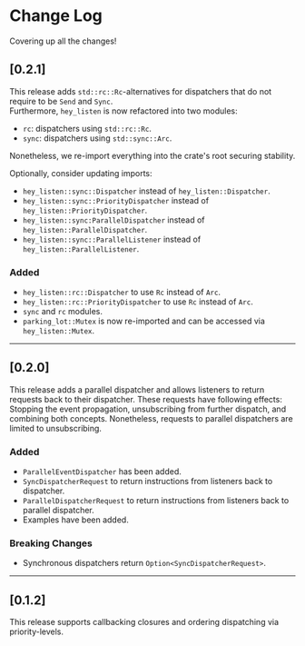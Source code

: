 # Change Log

Covering up all the changes!

## [0.2.1]

This release adds `std::rc::Rc`-alternatives for dispatchers that do not require to be `Send` and `Sync`.\
Furthermore, `hey_listen` is now refactored into two modules:
 * `rc`: dispatchers using `std::rc::Rc`.
 * `sync`: dispatchers using `std::sync::Arc`.

Nonetheless, we re-import everything into the crate's root securing stability.

Optionally, consider updating imports:
 - `hey_listen::sync::Dispatcher` instead of `hey_listen::Dispatcher`.
 - `hey_listen::sync::PriorityDispatcher` instead of `hey_listen::PriorityDispatcher`.
 - `hey_listen::sync:ParallelDispatcher` instead of `hey_listen::ParallelDispatcher`.
 - `hey_listen::sync::ParallelListener` instead of `hey_listen::ParallelListener`.

### Added

- `hey_listen::rc::Dispatcher` to use `Rc` instead of `Arc`.
- `hey_listen::rc::PriorityDispatcher` to use `Rc` instead of `Arc`.
- `sync` and `rc` modules.
- `parking_lot::Mutex` is now re-imported and can be accessed via `hey_listen::Mutex`.

---

## [0.2.0]

This release adds a parallel dispatcher and allows listeners to return requests back to their dispatcher.
These requests have following effects: Stopping the event propagation, unsubscribing from further dispatch, and combining both concepts.
Nonetheless, requests to parallel dispatchers are limited to unsubscribing.

### Added

- `ParallelEventDispatcher` has been added.
- `SyncDispatcherRequest` to return instructions from listeners back to dispatcher.
- `ParallelDispatcherRequest` to return instructions from listeners back to parallel dispatcher.
- Examples have been added.

### Breaking Changes

- Synchronous dispatchers return `Option<SyncDispatcherRequest>`.

---

## [0.1.2]

This release supports callbacking closures and ordering dispatching via priority-levels.
